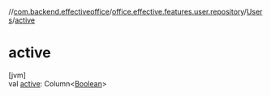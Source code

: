 //[com.backend.effectiveoffice](../../../index.md)/[office.effective.features.user.repository](../index.md)/[Users](index.md)/[active](active.md)

# active

[jvm]\
val [active](active.md): Column&lt;[Boolean](https://kotlinlang.org/api/latest/jvm/stdlib/kotlin/-boolean/index.html)&gt;
